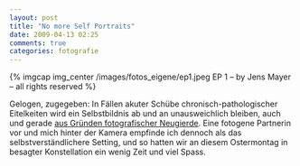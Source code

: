 ```yaml
---
layout: post
title: "No more Self Portraits"
date: 2009-04-13 02:25
comments: true
categories: fotografie 
---
```


{% imgcap img_center /images/fotos_eigene/ep1.jpeg EP 1 – by Jens Mayer – all rights reserved %}

Gelogen, zugegeben: In Fällen akuter Schübe chronisch-pathologischer Eitelkeiten wird ein Selbstbildnis ab und an unausweichlich bleiben, auch und gerade [aus Gründen fotografischer Neugierde](/blog/2009/02/22/no-narcist/ "Jens Mayer: No Narcist"). Eine fotogene Partnerin vor und mich hinter der Kamera empfinde ich dennoch als das selbstverständlichere Setting, und so hatten wir an diesem Ostermontag in besagter Konstellation ein wenig Zeit und viel Spass.
